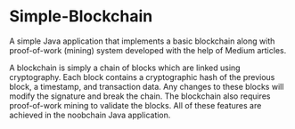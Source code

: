 # Simple-Blockchain
A simple Java application that implements a basic blockchain along with proof-of-work (mining) system developed with the help of Medium articles.  

A blockchain is simply a chain of blocks which are linked using cryptography. Each block contains a cryptographic hash of the previous block, a timestamp, and transaction data. Any changes to these blocks will modify the signature and break the chain. The blockchain also requires proof-of-work mining to validate the blocks. All of these features are achieved in the noobchain Java application.
